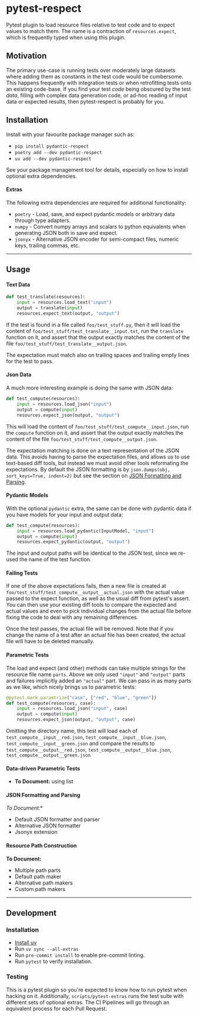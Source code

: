 # pytest-respect

Pytest plugin to load resource files relative to test code and to expect values to match them. The name is a contraction of `resources.expect`, which is frequently typed when using this plugin.

## Motivation

The primary use-case is running tests over moderately large datasets where adding them as constants in the test code would be cumbersome. This happens frequently with integration tests or when retrofitting tests onto an existing code-base. If you find your test _code_ being obscured by the test _data_, filling with complex data generation code, or ad-hoc reading of input data or expected results, then pytest-respect is probably for you.

## Installation

Install with your favourite package manager such as:

- `pip install pydantic-respect`
- `poetry add --dev pydantic-respect`
- `uv add --dev pydantic-respect`

See your package management tool for details, especially on how to install optional extra dependencies.

#### Extras

The following extra dependencies are required for additional functionality:

- `poetry` - Load, save, and expect pydantic models or arbitrary data through type adapters.
- `numpy` - Convert numpy arrays and scalars to python equivalents when generating JSON both in save and expect.
- `jsonyx` - Alternative JSON encoder for semi-compact files, numeric keys, trailing commas, etc.


---
## Usage


#### Text Data

```python
def test_translate(resources):
    input = resources.load_text("input")
    output = translate(input)
    resources.expect_text(output, "output")
```

If the test is found in a file called `foo/test_stuff.py`, then it will load the content of `foo/test_stuff/test_translate__input.txt`, run the `translate` function on it, and assert that the output exactly matches the content of the file `foo/test_stuff/test_translate__output.json`.

The expectation must match also on trailing spaces and trailing empty lines for the test to pass.


#### Json Data

A much more interesting example is doing the same with JSON data:

```python
def test_compute(resources):
    input = resources.load_json("input")
    output = compute(input)
    resources.expect_json(output, "output")
```

This will load the content of `foo/test_stuff/test_compute__input.json`, run the `compute` function on it, and assert that the output exactly matches the content of the file `foo/test_stuff/test_compute__output.json`.

The expectation matching is done on a text representation of the JSON data. This avoids having to parse the expectation files, and allows us to use text-based diff tools, but instead we must avoid other tools reformating the expectations. By default the JSON formatting is by `json.dumps(obj, sort_keys=True, indent=2)` but see the section on [JSON Formatting and Parsing](#json-formatting-and-parsing).


#### Pydantic Models

With the optional
`pydantic` extra, the same can be done with pydantic data if you have models for your input and output data:

```python
def test_compute(resources):
    input = resources.load_pydantic(InputModel, "input")
    output = compute(input)
    resources.expect_pydantic(output, "output")
```

The input and output paths will be identical to the JSON test, since we re-used the name of the test function.


#### Failing Tests

If one of the above expectations fails, then a new file is created at `foo/test_stuff/test_compute__output__actual.json` with the actual value passed to the expect function, as well as the usual diff from pytest's assert. You can then use your existing diff tools to compare the expected and actual values and even to pick individual changes from the actual file before fixing the code to deal with any remaining differences.

Once the test passes, the actual file will be removed. Note that if you change the name of a test after an actual file has been created, the actual file will have to be deleted manually.


#### Parametric Tests

The load and expect (and other) methods can take multiple strings for the resource file name `parts`. Above we only used `"input"` and `"output"` parts and failures implicitly added an `"actual"` part. We can pass in as many parts as we like, which nicely brings us to parametric tests:

```python
@pytest.mark.paramtrize("case", ["red", "blue", "green"])
def test_compute(resources, case):
    input = resources.load_json("input", case)
    output = compute(input)
    resources.expect_json(output, "output", case)
```

Omitting the directory name, this test will load each of `test_compute__input__red.json`, `test_compute__input__blue.json`, `test_compute__input__green.json` and compare the results to `test_compute__output__red.json`, `test_compute__output__blue.json`, `test_compute__output__green.json`


#### Data-driven Parametric Tests

- **To Document:** using list


#### JSON Formatting and Parsing

*To Document:**
- Default JSON formatter and parser
- Alternative JSON formatter
- Jsonyx extension

#### Resource Path Construction

**To Document:**

- Multiple path parts
- Default path maker
- Alternative path makers
- Custom path makers


---
## Development

### Installation

- [Install uv](https://docs.astral.sh/uv/getting-started/installation/)
- Run `uv sync --all-extras`
- Run `pre-commit install` to enable pre-commit linting.
- Run `pytest` to verify installation.

### Testing

This is a pytest plugin so you're expected to know how to run pytest when hacking on it. Additionally, `scripts/pytest-extras` runs the test suite with different sets of optional extras. The CI Pipelines will go through an equivalent process for each Pull Request.
